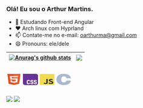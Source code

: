 ### Olá! Eu sou o Arthur Martins.

- 🌱 Estudando Front-end Angular
- ❤️ Arch linux com Hyprland
- 📫 Contate-me no e-mail: oarthurma@gmail.com
- 😄 Pronouns: ele/dele

| <a href="https://github.com/anuraghazra/github-readme-stats"><img align="center" src="https://github-readme-stats.vercel.app/api?username=oarthurma&show_icons=true&include_all_commits=true&theme=buefy&hide_border=true" alt="Anurag's github stats" /></a> | <a href="https://github.com/anuraghazra/github-readme-stats"><img align="center" src="https://github-readme-stats.vercel.app/api/top-langs/?username=oarthurma&layout=compact&theme=buefy&hide_border=true" /></a> |
| ------------- | ------------- |
  
  

  </div>
<div style="display: inline_block"><br>
  <img align="center" alt="Arthur-HTML" height="30" width="40" src="https://raw.githubusercontent.com/devicons/devicon/master/icons/html5/html5-original.svg">
  <img align="center" alt="Arthur-CSS" height="30" width="40" src="https://github.com/CSS-Next/logo.css/blob/main/css.svg">
  <img align="center" alt="Arthur-JS" height="30" width="40" src="https://raw.githubusercontent.com/devicons/devicon/master/icons/javascript/javascript-original.svg">
  <img align="center" alt="Arthur-C" height="30" width="40" src="https://github.com/devicons/devicon/blob/master/icons/c/c-original.svg">
</div>

##

<div>
  <a href = "mailto:oarthurma@gmail.com"><img src="https://img.shields.io/badge/-Gmail-%23333?style=for-the-badge&logo=gmail&logoColor=white" target="_blank"></a>
  <a href="https://www.linkedin.com/in/oarthurma" target="_blank"><img src="https://img.shields.io/badge/-LinkedIn-%230077B5?style=for-the-badge&logo=linkedin&logoColor=white" target="_blank"></a> 
</div>


